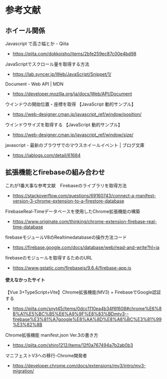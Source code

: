 # 参考文献
## ホイール関係
Javascript で高さ幅とか - Qiita
- https://qiita.com/dokkoisho/items/2bfe259ec87c00e4bd98

JavaScriptでスクロール量を取得する方法
- https://lab.syncer.jp/Web/JavaScript/Snippet/1/

Document - Web API | MDN
- https://developer.mozilla.org/ja/docs/Web/API/Document

ウインドウの開始位置・座標を取得 【JavaScript 動的サンプル】
- https://web-designer.cman.jp/javascript_ref/window/position/

ウインドウサイズを取得する 【JavaScript 動的サンプル】
- https://web-designer.cman.jp/javascript_ref/window/size/

javascript - 最新のブラウザでのマウスホイールイベント | ブログ文庫
- https://jablogs.com/detail/61684

## 拡張機能とfirebaseの組み合わせ
これが1番大事な参考文献　Firebaseのライブラリを取得方法
- https://stackoverflow.com/questions/69160743/connect-a-manifest-version-3-chrome-extension-to-a-firestore-database

FirebaseReal-Timeデータベースを使用したChrome拡張機能の構築
- https://www.originate.com/thinking/chrome-extension-firebase-real-time-database

firebaseモジュールV8のRealtimedatabaseの操作方法コード
- https://firebase.google.com/docs/database/web/read-and-write?hl=ja

firebaseのモジュールを取得するためのURL
- https://www.gstatic.com/firebasejs/9.6.4/firebase-app.js

#### 使えなかったサイト
【Vue 3+TypeScript+Vite】Chrome拡張機能(MV3) + FirebaseでGoogle認証する
- https://qiita.com/snyt45/items/0dcc1110ea4b34f6f608#chrome%E6%8B%A1%E5%BC%B5%E6%A9%9F%E8%83%BDmtv3--firebase%E3%81%A7google%E8%AA%8D%E8%A8%BC%E3%81%99%E3%82%8B

Chrome拡張機能 manifest.json Ver.3の書き方
- https://qiita.com/shiro1212/items/12f0a767494a7b2ab0b3

マニフェストV3への移行-Chrome開発者
- https://developer.chrome.com/docs/extensions/mv3/intro/mv3-migration/